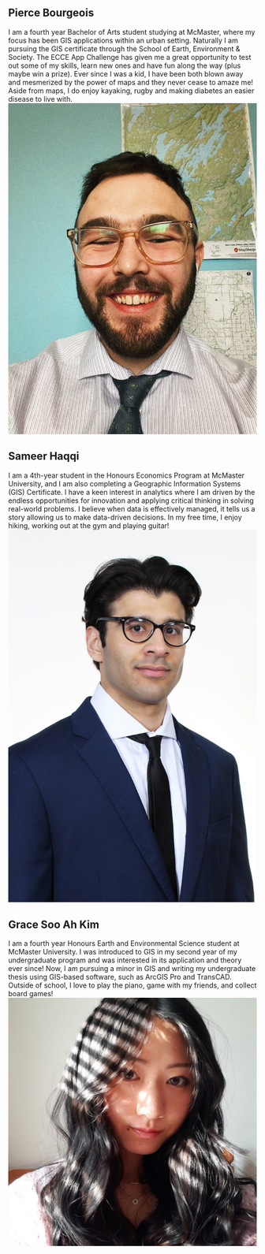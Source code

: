 ## Pierce Bourgeois
I am a fourth year Bachelor of Arts student studying at McMaster, where my focus has been GIS applications within an urban setting. Naturally I am pursuing the GIS certificate through the School of Earth, Environment & Society. The ECCE App Challenge has given me a great opportunity to test out some of my skills, learn new ones and have fun along the way (plus maybe win a prize). Ever since I was a kid, I have been both blown away and mesmerized by the power of maps and they never cease to amaze me! Aside from maps, I do enjoy kayaking, rugby and making diabetes an easier disease to live with.
![Pierce](https://github.com/kims151/99ProblemsButAMapAintOne/blob/main/Bios/Pierce.jpg)
## Sameer Haqqi
I am a 4th-year student in the Honours Economics Program at McMaster University, and I am also completing a Geographic Information Systems (GIS) Certificate. I have a keen interest in analytics where I am driven by the endless opportunities for innovation and applying critical thinking in solving real-world problems. I believe when data is effectively managed, it tells us a story allowing us to make data-driven decisions. In my free time, I enjoy hiking, working out at the gym and playing guitar! 
![Sameer](https://github.com/kims151/99ProblemsButAMapAintOne/blob/main/Bios/Sameer.jpg)
## Grace Soo Ah Kim
I am a fourth year Honours Earth and Environmental Science student at McMaster University. I was introduced to GIS in my second year of my undergraduate program and was interested in its application and theory ever since! Now, I am pursuing a minor in GIS and writing my undergraduate thesis using GIS-based software, such as ArcGIS Pro and TransCAD. Outside of school, I love to play the piano, game with my friends, and collect board games!
![Grace](https://github.com/kims151/99ProblemsButAMapAintOne/blob/main/Bios/Grace.jpg)
